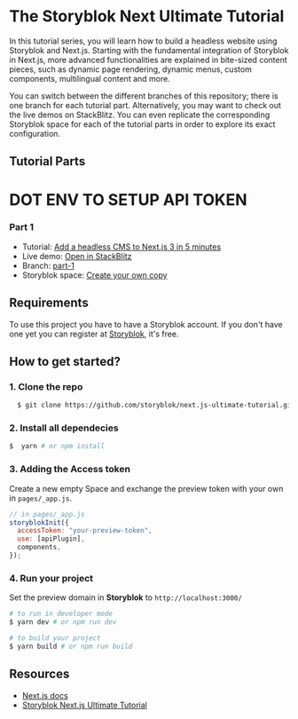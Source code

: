 # The Storyblok Next Ultimate Tutorial

In this tutorial series, you will learn how to build a headless website using Storyblok and Next.js. Starting with the fundamental integration of Storyblok in Next.js, more advanced functionalities are explained in bite-sized content pieces, such as dynamic page rendering, dynamic menus, custom components, multilingual content and more.

You can switch between the different branches of this repository; there is one branch for each tutorial part. Alternatively, you may want to check out the live demos on StackBlitz. You can even replicate the corresponding Storyblok space for each of the tutorial parts in order to explore its exact configuration. 

## Tutorial Parts


# DOT ENV TO SETUP API TOKEN


### Part 1
 - Tutorial: [Add a headless CMS to Next.js 3 in 5 minutes](https://www.storyblok.com/tp/add-a-headless-cms-to-next-js-in-5-minutes)
 - Live demo: [Open in StackBlitz](https://stackblitz.com/edit/nextjs-5-minutes)
 - Branch: [part-1](https://github.com/storyblok/next.js-ultimate-tutorial/tree/part-1)
 - Storyblok space: [Create your own copy](https://app.storyblok.com/#!/build/166651)
 

## Requirements

To use this project you have to have a Storyblok account. If you don't have one yet you can register at [Storyblok](https://www.storyblok.com), it's free.

## How to get started?

### 1. Clone the repo

```sh
  $ git clone https://github.com/storyblok/next.js-ultimate-tutorial.git
```

### 2. Install all dependecies 
```sh
$  yarn # or npm install
```

### 3. Adding the Access token
Create a new empty Space and exchange the preview token with your own in ```pages/_app.js```.

```js
// in pages/_app.js
storyblokInit({
  accessToken: "your-preview-token",
  use: [apiPlugin],
  components,
});
```

### 4. Run your project
Set the preview domain in <strong>Storyblok</strong> to `http://localhost:3000/`

```sh
# to run in developer mode
$ yarn dev # or npm run dev
```

```sh
# to build your project
$ yarn build # or npm run build
```



## Resources

- [Next.js docs](https://nextjs.org/docs/#setup)
- [Storyblok Next.js Ultimate Tutorial](https://www.storyblok.com/tp/nextjs-headless-cms-ultimate-tutorial)


  
